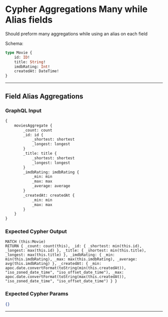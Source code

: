 # Cypher Aggregations Many while Alias fields

Should preform many aggregations while using an alias on each field

Schema:

```graphql
type Movie {
    id: ID!
    title: String!
    imdbRating: Int!
    createdAt: DateTime!
}
```

---

## Field Alias Aggregations

### GraphQL Input

```graphql
{
    moviesAggregate {
        _count: count
        _id: id {
            _shortest: shortest
            _longest: longest
        }
        _title: title {
            _shortest: shortest
            _longest: longest
        }
        _imdbRating: imdbRating {
            _min: min
            _max: max
            _average: average
        }
        _createdAt: createdAt {
            _min: min
            _max: max
        }
    }
}
```

### Expected Cypher Output

```cypher
MATCH (this:Movie)
RETURN { _count: count(this), _id: { _shortest: min(this.id), _longest: max(this.id) }, _title: { _shortest: min(this.title), _longest: max(this.title) }, _imdbRating: { _min: min(this.imdbRating), _max: max(this.imdbRating), _average: avg(this.imdbRating) }, _createdAt: { _min: apoc.date.convertFormat(toString(min(this.createdAt)), "iso_zoned_date_time", "iso_offset_date_time"), _max: apoc.date.convertFormat(toString(max(this.createdAt)), "iso_zoned_date_time", "iso_offset_date_time") } }
```

### Expected Cypher Params

```json
{}
```

---
